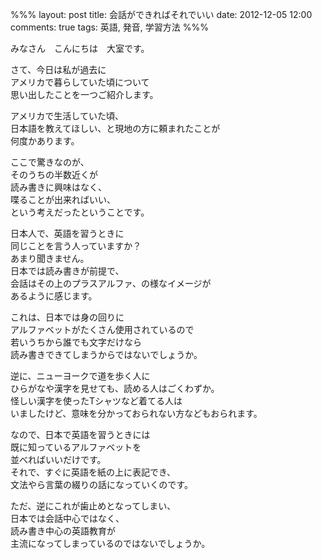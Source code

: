 %%%
layout: post
title: 会話ができればそれでいい
date: 2012-12-05 12:00
comments: true
tags: 英語, 発音, 学習方法
%%%

みなさん　こんにちは　大室です。

さて、今日は私が過去に<br />
アメリカで暮らしていた頃について<br />
思い出したことを一つご紹介します。

アメリカで生活していた頃、<br />
日本語を教えてほしい、と現地の方に頼まれたことが<br />
何度かあります。

ここで驚きなのが、<br />
そのうちの半数近くが<br />
読み書きに興味はなく、<br />
喋ることが出来ればいい、<br />
という考えだったということです。

日本人で、英語を習うときに<br />
同じことを言う人っていますか？<br />
あまり聞きません。<br />
日本では読み書きが前提で、<br />
会話はその上のプラスアルファ、の様なイメージが<br />
あるように感じます。

これは、日本では身の回りに<br />
アルファベットがたくさん使用されているので<br />
若いうちから誰でも文字だけなら<br />
読み書きできてしまうからではないでしょうか。

逆に、ニューヨークで道を歩く人に<br />
ひらがなや漢字を見せても、読める人はごくわずか。<br />
怪しい漢字を使ったTシャツなど着てる人は<br />
いましたけど、意味を分かっておられない方などもおられます。

なので、日本で英語を習うときには<br />
既に知っているアルファベットを<br />
並べればいいだけです。<br />
それで、すぐに英語を紙の上に表記でき、<br />
文法やら言葉の綴りの話になっていくのです。

ただ、逆にこれが歯止めとなってしまい、<br />
日本では会話中心ではなく、<br />
読み書き中心の英語教育が<br />
主流になってしまっているのではないでしょうか。

